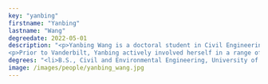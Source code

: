 ```yaml
---
key: "yanbing"
firstname: "Yanbing"
lastname: "Wang"
degreedate: 2022-05-01
description: "<p>Yanbing Wang is a doctoral student in Civil Engineering and the Institute for Software Integrated Systems at Vanderbilt University. She earned a B.S. in Civil and Environmental Engineering in 2018 from University of Illinois at Urbana-Champaign. During her undergraduate studies, she co-founded a non-profit organization, , and helped rural communities in Guatemala and Panama construct pedestrian bridges that allow safe access to local amenities.</p>
<p>Prior to Vanderbilt, Yanbing actively involved herself in a range of research topics including life cycle assessment on wastewater treatment infrastructure, fleet assignment and optimal scheduling in public transit, and most recently, the application of computer vision techniques to driver-assistance devices. Yanbing's current research focuses on modeling and estimating traffic flows that are composed of mixed human-operated and automated vehicles.</p>"
degrees: "<li>B.S., Civil and Environmental Engineering, University of Illinois at Urbana-Champaign, 2018</li>"
image: /images/people/yanbing_wang.jpg
---
```

